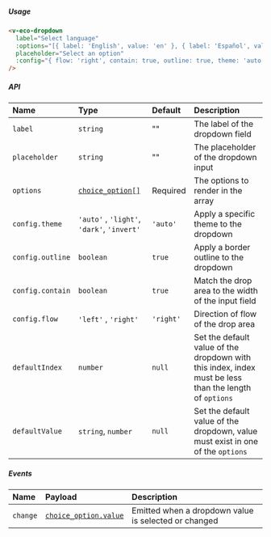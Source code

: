 ##### Usage

```html
<v-eco-dropdown
  label="Select language"
  :options="[{ label: 'English', value: 'en' }, { label: 'Español', value: 'es' }]"
  placeholder="Select an option"
  :config="{ flow: 'right', contain: true, outline: true, theme: 'auto' }"
/>
```

##### API

| Name             | Type                                       | Default   | Description                                                                                            |
| :--------------- | :----------------------------------------- | :-------- | :----------------------------------------------------------------------------------------------------- |
| `label`          | `string`                                   | ""        | The label of the dropdown field                                                                        |
| `placeholder`    | `string`                                   | ""        | The placeholder of the dropdown input                                                                  |
| `options`        | [`choice_option[]`](/guide/types)          | Required  | The options to render in the array                                                                     |
| `config.theme`   | `'auto'` , `'light'`, `'dark'`, `'invert'` | `'auto'`  | Apply a specific theme to the dropdown                                                                 |
| `config.outline` | `boolean`                                  | `true`    | Apply a border outline to the dropdown                                                                 |
| `config.contain` | `boolean`                                  | `true`    | Match the drop area to the width of the input field                                                    |
| `config.flow`    | `'left'` , `'right'`                       | `'right'` | Direction of flow of the drop area                                                                     |
| `defaultIndex`   | `number`                                   | `null`    | Set the default value of the dropdown with this index, index must be less than the length of `options` |
| `defaultValue`   | `string`, `number`                         | `null`    | Set the default value of the dropdown, value must exist in one of the `options`                        |

##### Events

| Name     | Payload                               | Description                                          |
| :------- | :------------------------------------ | :--------------------------------------------------- |
| `change` | [`choice_option.value`](/guide/types) | Emitted when a dropdown value is selected or changed |
